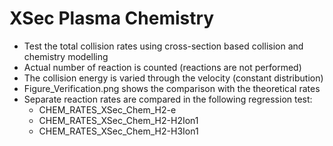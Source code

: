 # XSec Plasma Chemistry
* Test the total collision rates using cross-section based collision and chemistry modelling
* Actual number of reaction is counted (reactions are not performed)
* The collision energy is varied through the velocity (constant distribution)
* Figure_Verification.png shows the comparison with the theoretical rates
* Separate reaction rates are compared in the following regression test:
  * CHEM_RATES_XSec_Chem_H2-e
  * CHEM_RATES_XSec_Chem_H2-H2Ion1
  * CHEM_RATES_XSec_Chem_H2-H3Ion1
